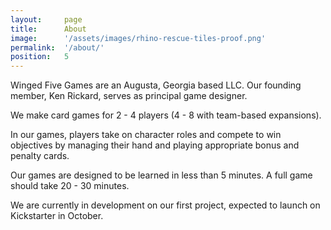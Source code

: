 ```yaml
---
layout:     page
title:      About
image:      '/assets/images/rhino-rescue-tiles-proof.png'
permalink:  '/about/'
position:   5
---
```

Winged Five Games are an Augusta, Georgia based LLC. Our founding member, Ken Rickard, serves as principal game designer.

We make card games for 2 - 4 players (4 - 8 with team-based expansions).

In our games, players take on character roles and compete to win objectives by managing their hand and playing appropriate bonus and penalty cards.

Our games are designed to be learned in less than 5 minutes. A full game should take 20 - 30 minutes.

We are currently in development on our first project, expected to launch on Kickstarter in October.
